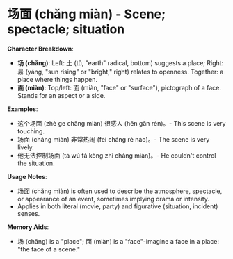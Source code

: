 # **场面 (chǎng miàn) - Scene; spectacle; situation**

**Character Breakdown**:  
- **场 (chǎng)**: Left: 土 (tǔ, "earth" radical, bottom) suggests a place; Right: 昜 (yáng, "sun rising" or "bright," right) relates to openness. Together: a place where things happen.  
- **面 (miàn)**: Top/left: 面 (miàn, "face" or "surface"), pictograph of a face. Stands for an aspect or a side.

**Examples**:  
- 这个场面 (zhè ge chǎng miàn) 很感人 (hěn gǎn rén)。- This scene is very touching.  
- 场面 (chǎng miàn) 非常热闹 (fēi cháng rè nào)。- The scene is very lively.  
- 他无法控制场面 (tā wú fǎ kòng zhì chǎng miàn)。- He couldn't control the situation.

**Usage Notes**:  
- 场面 (chǎng miàn) is often used to describe the atmosphere, spectacle, or appearance of an event, sometimes implying drama or intensity.  
- Applies in both literal (movie, party) and figurative (situation, incident) senses.

**Memory Aids**:  
- 场 (chǎng) is a "place"; 面 (miàn) is a "face"-imagine a face in a place: "the face of a scene."